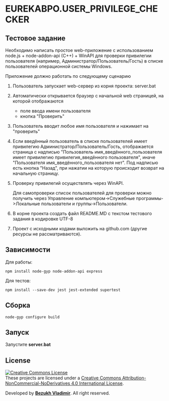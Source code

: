 # EUREKABPO.USER_PRIVILEGE_CHECKER

## Тестовое задание

Необходимо написать простое web-приложение с использованием node.js + node-addon-api (C++) + WinAPI для проверки привилегии пользователя (например, Администратор/Пользователь/Гость) в списке пользователей операционной системы Windows.

Приложение должно работать по следующему сценарию

1. Пользователь запускает web-сервер из корня проекта:
   server.bat
2. Автоматически открывается браузер с начальной web страницей, на которой отображаются
   - поле ввода имени пользователя
   - кнопка "Проверить"
3. Пользователь вводит любое имя пользователя и нажимает на "проверить"
4. Если введённый пользователь в списке пользователей имеет привилегию Администратор/Пользователь/Гость, отображается страница с надписью "Пользователь имя_введённого_пользователя имеет привилегию привилегия_введённого пользователя", иначе "Пользователя имя_введённого_пользователя нет". Под надписью есть кнопка "Назад", при нажатии на которую происходит возврат на начальную страницу.
5. Проверку привилегий осуществлять через WinAPI.

    Для самопроверки список пользователей для проверки можно получить через Управление компьютером->Служебные программы->Локальные пользователи и группы->Пользователи.

6. В корне проекта создать файл README.MD с текстом тестового задания в кодировке UTF-8

7. Проект с исходными кодами выложить на github.com (другие ресурсы не рассматриваются).

## Зависимости

Для работы:

```npm install node-gyp node-addon-api express```

Для тестов:

```npm install --save-dev jest jest-extended supertest```

## Сборка
```
node-gyp configure build     
```

## Запуск

Запустите **server.bat**

## License
<a rel="license" href="http://creativecommons.org/licenses/by-nc-nd/4.0/"><img alt="Creative Commons License" style="border-width:0" src="https://i.creativecommons.org/l/by-nc-nd/4.0/88x31.png" /></a><br />These projects are licensed under a <a rel="license" href="http://creativecommons.org/licenses/by-nc-nd/4.0/">Creative Commons Attribution-NonCommercial-NoDerivatives 4.0 International License</a>.

Developed by <b><a href="https://bezukh.wixsite.com/blog">Bezukh Vladimir</a></b>. All right reserved.

